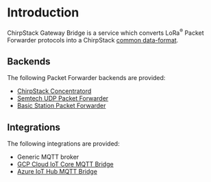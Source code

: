 # Introduction

ChirpStack Gateway Bridge is a service which converts LoRa<sup>&reg;</sup> Packet Forwarder protocols
into a ChirpStack [common data-format](https://github.com/chirpstack/chirpstack/blob/master/api/proto/gw/gw.proto).

## Backends

The following Packet Forwarder backends are provided:

* [ChirpStack Concentratord](../concentratord/index.md)
* [Semtech UDP Packet Forwarder](https://github.com/Lora-net/packet_forwarder)
* [Basic Station Packet Forwarder](https://github.com/lorabasics/basicstation)

## Integrations

The following integrations are provided:

* Generic MQTT broker
* [GCP Cloud IoT Core MQTT Bridge](https://cloud.google.com/iot-core/)
* [Azure IoT Hub MQTT Bridge](https://docs.microsoft.com/en-us/azure/iot-hub/iot-hub-mqtt-support)
